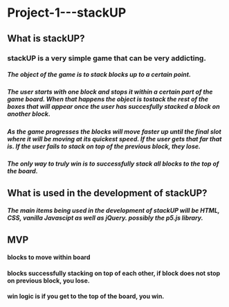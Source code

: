 # Project-1---stackUP


## What is stackUP?
### stackUP is a very simple game that can be very addicting.
##### The object of the game is to stack blocks up to a certain point. 
##### The user starts with one block and stops it within a certain part of the game board. When that happens the object is tostack the rest of the boxes that will appear once the user has succesfully stacked a block on another block.
##### As the game progresses the blocks will move faster up until the final slot where it will be moving at its quickest speed. If the user gets that far that is. If the user fails to stack on top of the previous block, they lose.
##### The only way to truly win is to successfully stack all blocks to the top of the board.


## What is used in the development of stackUP?
##### The main items being used in the development of stackUP will be HTML, CSS, vanilla Javascipt as well as jQuery. possibly the p5.js library.


## MVP 
#### blocks to move within board 
#### blocks successfully stacking on top of each other, if block does not stop on previous block, you lose.
#### win logic is if you get to the top of the board, you win.

